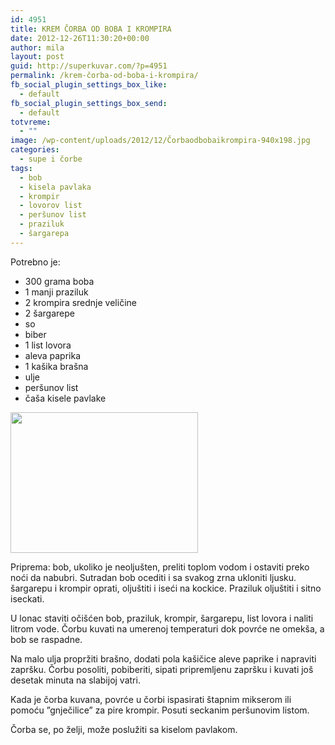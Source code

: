 ```yaml
---
id: 4951
title: KREM ČORBA OD BOBA I KROMPIRA
date: 2012-12-26T11:30:20+00:00
author: mila
layout: post
guid: http://superkuvar.com/?p=4951
permalink: /krem-čorba-od-boba-i-krompira/
fb_social_plugin_settings_box_like:
  - default
fb_social_plugin_settings_box_send:
  - default
totvreme:
  - ""
image: /wp-content/uploads/2012/12/Čorbaodbobaikrompira-940x198.jpg
categories:
  - supe i čorbe
tags:
  - bob
  - kisela pavlaka
  - krompir
  - lovorov list
  - peršunov list
  - praziluk
  - šargarepa
---
```

Potrebno je:

  * 300 grama boba
  * 1 manji praziluk
  * 2 krompira srednje veličine
  * 2 šargarepe
  * so
  * biber
  * 1 list lovora
  * aleva paprika
  * 1 kašika brašna
  * ulje
  * peršunov list
  * čaša kisele pavlake

<img class="alignnone size-medium wp-image-4952" title="Čorbaodbobaikrompira" src="/wp-content/uploads/2012/12/Čorbaodbobaikrompira-300x225.jpg" alt="" width="300" height="225" /> 

Priprema: bob, ukoliko je neoljušten, preliti toplom vodom i ostaviti preko noći da nabubri. Sutradan bob ocediti i sa svakog zrna ukloniti ljusku. šargarepu i krompir oprati, oljuštiti i iseći na kockice. Praziluk oljuštiti i sitno iseckati.

U lonac staviti očišćen bob, praziluk, krompir, šargarepu, list lovora i naliti litrom vode. Čorbu kuvati na umerenoj temperaturi dok povrće ne omekša, a bob se raspadne.

Na malo ulja propržiti brašno, dodati pola kašičice aleve paprike i napraviti zapršku. Čorbu posoliti, pobiberiti, sipati pripremljenu zapršku i kuvati još desetak minuta na slabijoj vatri.

Kada je čorba kuvana, povrće u čorbi ispasirati štapnim mikserom ili pomoću &#8221;gnječilice&#8221; za pire krompir. Posuti seckanim peršunovim listom.

Čorba se, po želji, može poslužiti sa kiselom pavlakom.